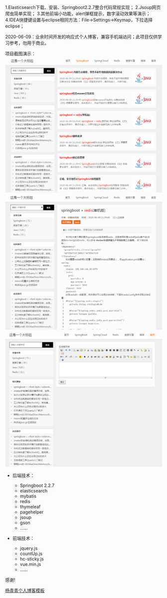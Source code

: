 1.Elasticsearch下载、安装、Springboot2.2.7整合代码常规实现；
2.Jsoup网页爬虫简单实现；
3.其他前端小功能，alert弹框提示，数字滚动效果等演示；
4.IDEA快捷键设置与eclipse相同方法：File->Settings->Keymap，下拉选择eclipse；

2020-06-09：业余时间开发的响应式个人博客，兼容手机端访问；此项目仅供学习参考，勿用于商业。

项目截图演示：
![Image1](https://github.com/291435070/me-protal/blob/master/image/1.png)
![Image2](https://github.com/291435070/me-protal/blob/master/image/2.png)
![Image3](https://github.com/291435070/me-protal/blob/master/image/3.png)

* 后端技术：
    * Springboot 2.2.7
    * elasticsearch
    * mybatis
    * redis
    * thymeleaf
    * pagehelper
    * jsoup
    * gson
    * ......
    
* 前端技术：
    * jquery.js
    * countUp.js
    * hc-sticky.js
    * vue.min.js
    * ......
    
感谢!

[杨青青个人博客模板](https://www.yangqq.com)